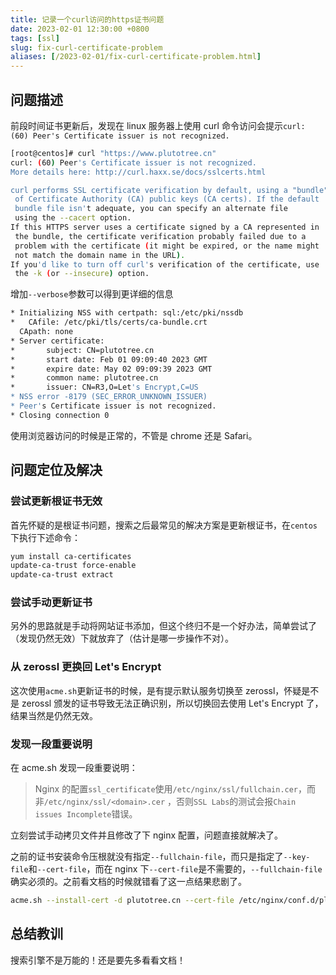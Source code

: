 ```yaml
---
title: 记录一个curl访问的https证书问题
date: 2023-02-01 12:30:00 +0800
tags: [ssl]
slug: fix-curl-certificate-problem
aliases: [/2023-02-01/fix-curl-certificate-problem.html]
---
```


## 问题描述

前段时间证书更新后，发现在 linux 服务器上使用 curl 命令访问会提示`curl: (60) Peer's Certificate issuer is not recognized.`

```bash
[root@centos]# curl "https://www.plutotree.cn"
curl: (60) Peer's Certificate issuer is not recognized.
More details here: http://curl.haxx.se/docs/sslcerts.html

curl performs SSL certificate verification by default, using a "bundle"
 of Certificate Authority (CA) public keys (CA certs). If the default
 bundle file isn't adequate, you can specify an alternate file
 using the --cacert option.
If this HTTPS server uses a certificate signed by a CA represented in
 the bundle, the certificate verification probably failed due to a
 problem with the certificate (it might be expired, or the name might
 not match the domain name in the URL).
If you'd like to turn off curl's verification of the certificate, use
 the -k (or --insecure) option.
```

增加`--verbose`参数可以得到更详细的信息

```bash
* Initializing NSS with certpath: sql:/etc/pki/nssdb
*   CAfile: /etc/pki/tls/certs/ca-bundle.crt
  CApath: none
* Server certificate:
*       subject: CN=plutotree.cn
*       start date: Feb 01 09:09:40 2023 GMT
*       expire date: May 02 09:09:39 2023 GMT
*       common name: plutotree.cn
*       issuer: CN=R3,O=Let's Encrypt,C=US
* NSS error -8179 (SEC_ERROR_UNKNOWN_ISSUER)
* Peer's Certificate issuer is not recognized.
* Closing connection 0
```

使用浏览器访问的时候是正常的，不管是 chrome 还是 Safari。

## 问题定位及解决

### 尝试更新根证书无效

首先怀疑的是根证书问题，搜索之后最常见的解决方案是更新根证书，在`centos`下执行下述命令：

```bash
yum install ca-certificates
update-ca-trust force-enable
update-ca-trust extract
```

### 尝试手动更新证书

另外的思路就是手动将网站证书添加，但这个终归不是一个好办法，简单尝试了（发现仍然无效）下就放弃了（估计是哪一步操作不对）。

### 从 zerossl 更换回 Let's Encrypt

这次使用`acme.sh`更新证书的时候，是有提示默认服务切换至 zerossl，怀疑是不是 zerossl 颁发的证书导致无法正确识别，所以切换回去使用 Let's Encrypt 了，结果当然是仍然无效。

### 发现一段重要说明

在 acme.sh 发现一段重要说明：

> Nginx 的配置`ssl_certificate`使用`/etc/nginx/ssl/fullchain.cer`，而非`/etc/nginx/ssl/<domain>.cer` ，否则`SSL Labs`的测试会报`Chain issues Incomplete`错误。

立刻尝试手动拷贝文件并且修改了下 nginx 配置，问题直接就解决了。

之前的证书安装命令压根就没有指定`--fullchain-file`，而只是指定了`--key-file`和`--cert-file`，而在 nginx 下`--cert-file`是不需要的，`--fullchain-file`确实必须的。之前看文档的时候就错看了这一点结果悲剧了。

```bash
acme.sh --install-cert -d plutotree.cn --cert-file /etc/nginx/conf.d/plutotree.cn.cer  --key-file /etc/nginx/conf.d/plutotree.cn.key --fullchain-file /etc/nginx/conf.d/fullchain.cer --reloadcmd "systemctl force-reload nginx"
```

## 总结教训

搜索引擎不是万能的！还是要先多看看文档！
